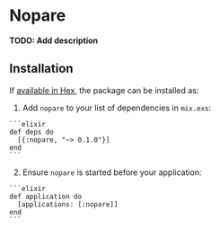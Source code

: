 # Nopare

**TODO: Add description**

## Installation

If [available in Hex](https://hex.pm/docs/publish), the package can be installed as:

  1. Add `nopare` to your list of dependencies in `mix.exs`:

    ```elixir
    def deps do
      [{:nopare, "~> 0.1.0"}]
    end
    ```

  2. Ensure `nopare` is started before your application:

    ```elixir
    def application do
      [applications: [:nopare]]
    end
    ```

